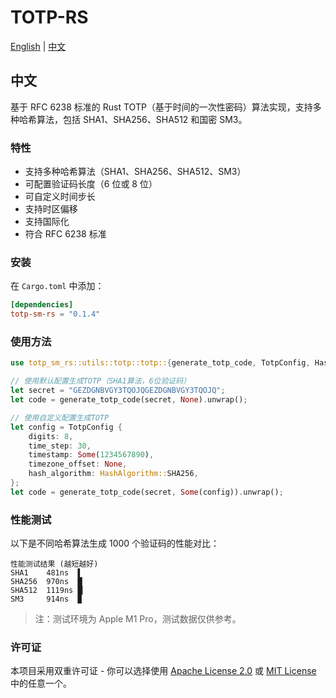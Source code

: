 # TOTP-RS

[English](README_EN.md) | [中文](README.md)

## 中文

基于 RFC 6238 标准的 Rust TOTP（基于时间的一次性密码）算法实现，支持多种哈希算法，包括 SHA1、SHA256、SHA512 和国密 SM3。

### 特性

- 支持多种哈希算法（SHA1、SHA256、SHA512、SM3）
- 可配置验证码长度（6 位或 8 位）
- 可自定义时间步长
- 支持时区偏移
- 支持国际化
- 符合 RFC 6238 标准

### 安装

在 `Cargo.toml` 中添加：

```toml
[dependencies]
totp-sm-rs = "0.1.4"
```

### 使用方法

```rust
use totp_sm_rs::utils::totp::totp::{generate_totp_code, TotpConfig, HashAlgorithm};

// 使用默认配置生成TOTP（SHA1算法，6位验证码）
let secret = "GEZDGNBVGY3TQOJQGEZDGNBVGY3TQOJQ";
let code = generate_totp_code(secret, None).unwrap();

// 使用自定义配置生成TOTP
let config = TotpConfig {
    digits: 8,
    time_step: 30,
    timestamp: Some(1234567890),
    timezone_offset: None,
    hash_algorithm: HashAlgorithm::SHA256,
};
let code = generate_totp_code(secret, Some(config)).unwrap();
```

### 性能测试

以下是不同哈希算法生成 1000 个验证码的性能对比：

```
性能测试结果 (越短越好)
SHA1    481ns  ▌
SHA256  970ns  █
SHA512  1119ns █▏
SM3     914ns  ▉
```

> 注：测试环境为 Apple M1 Pro，测试数据仅供参考。

### 许可证

本项目采用双重许可证 - 你可以选择使用 [Apache License 2.0](LICENSE-APACHE) 或 [MIT License](LICENSE-MIT) 中的任意一个。
